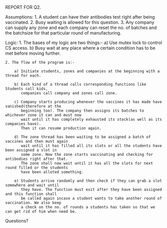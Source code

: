 REPORT FOR Q2.	

Assumptions:
	1. A student can have their antibodies test right after being vaccinated.
	2. Busy waiting is allowed for this question.
	3. Any company can supply any zone and each company can reset the no. of batches and the batchsize for that particular round of manufacturing.

Logic:
	1. The bases of my logic are two things:-
		a) Use mutex lock to control CS access.
		b) Busy wait at any place where a certain condition has to be met before moving further.
	
	2. The flow of the program is:-
		
		a) Initiate students, zones and companies at the beginning with a thread for each.
		
		b) Each kind of a thread calls corresponding functions like Students call kids,
		   companies call company and zones call zone.
		
		c) Company starts producing whenever the vaccines it has made have vanished(therefore at the
		   beginning too). The company then assigns its batches to whichever zone it can and must now
		   wait until it has completely exhausted its stock(as well as its companies have).
		   Then it can resume production again.
		
		d) The zone thread has been waiting to be assigned a batch of vaccines and then must again
		   wait until it has filled all its slots or all the students have been assigned a slot in
		   some zone. Now the zone starts vaccinating and checking for antibodies right after that.
		   The zone shall now wait until it has all the slots for next round filled or the students
		   have been alloted something.
		
		e) Students arrive randomly and then check if they can grab a slot somewhere and wait until
		   they have. The function must exit after they have been assigned and this function shall
		   be called again incase a student wants to take another round of vaccination. We also keep
		   a check on the no. of rounds a students has taken so that we can get rid of him when need be.

Questions?
